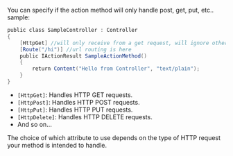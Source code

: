 You can specify if the action method will only handle post, get, put, etc..
sample:
```c#
public class SampleController : Controller
{
	[HttpGet] //will only receive from a get request, will ignore others
	[Route("/hi")] //url routing is here
    public IActionResult SampleActionMethod()
    {
        return Content("Hello from Controller", "text/plain");
    }
}
```
- `[HttpGet]`: Handles HTTP GET requests.
- `[HttpPost]`: Handles HTTP POST requests.
- `[HttpPut]`: Handles HTTP PUT requests.
- `[HttpDelete]`: Handles HTTP DELETE requests.
- And so on...

The choice of which attribute to use depends on the type of HTTP request your method is intended to handle.
